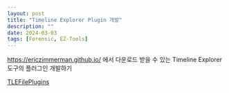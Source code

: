```yaml
---
layout: post
title: "Timeline Explorer Plugin 개발"
description: ""
date: 2024-03-03
tags: [Forensic, EZ-Tools]
---
```


https://ericzimmerman.github.io/ 에서 다운로드 받을 수 있는 Timeline Explorer 도구의 플러그인 개발하기

<a href="https://github.com/EricZimmerman/TLEFilePlugins">TLEFilePlugins</a>
